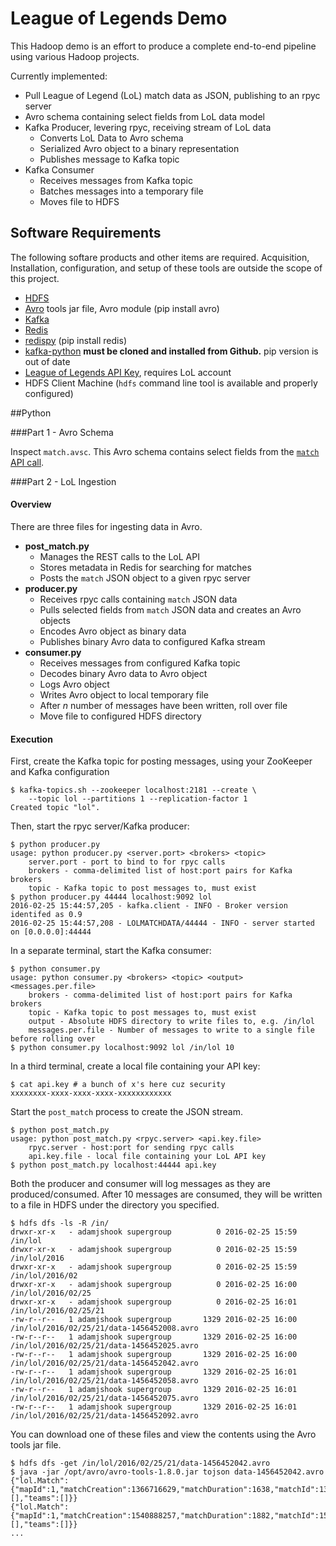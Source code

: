 

# League of Legends Demo

This Hadoop demo is an effort to produce a complete end-to-end pipeline using various Hadoop projects.

Currently implemented:
  * Pull League of Legend (LoL) match data as JSON, publishing to an rpyc server
  * Avro schema containing select fields from LoL data model
  * Kafka Producer, levering rpyc, receiving stream of LoL data
    * Converts LoL Data to Avro schema
    * Serialized Avro object to a binary representation
    * Publishes message to Kafka topic
  * Kafka Consumer
    * Receives messages from Kafka topic
    * Batches messages into a temporary file
    * Moves file to HDFS
  

Software Requirements
---------------------
The following softare products and other items are required.  Acquisition, Installation, configuration, and setup of these tools are outside the scope of this project.

* [HDFS](http://hadoop.apache.org)
* [Avro](http://avro.apache.org) tools jar file, Avro module (pip install avro)
* [Kafka](http://kafka.apache.org)
* [Redis](https://redis.io)
* [redispy](https://github.com/andymccurdy/redis-py) (pip install redis)
* [kafka-python](https://github.com/dpkp/kafka-python) __must be cloned and installed from Github.__ pip version is out of date
* [League of Legends API Key](https://developer.riotgames.com/), requires LoL account
* HDFS Client Machine (`hdfs` command line tool is available and properly configured)

##Python

###Part 1 - Avro Schema

Inspect `match.avsc`.  This Avro schema contains select fields from the [`match` API call](https://developer.riotgames.com/api/methods).

###Part 2 - LoL Ingestion

#### Overview
There are three files for ingesting data in Avro.

* __post_match.py__
  * Manages the REST calls to the LoL API
  * Stores metadata in Redis for searching for matches
  * Posts the `match` JSON object to a given rpyc server
* __producer.py__
  * Receives rpyc calls containing `match` JSON data
  * Pulls selected fields from `match` JSON data and creates an Avro objects
  * Encodes Avro object as binary data
  * Publishes binary Avro data to configured Kafka stream
* __consumer.py__
  * Receives messages from configured Kafka topic
  * Decodes binary Avro data to Avro object
  * Logs Avro object
  * Writes Avro object to local temporary file
  * After _n_ number of messages have been written, roll over file
  * Move file to configured HDFS directory
  
#### Execution


First, create the Kafka topic for posting messages, using your ZooKeeper and Kafka configuration

```
$ kafka-topics.sh --zookeeper localhost:2181 --create \
    --topic lol --partitions 1 --replication-factor 1
Created topic "lol".
```

Then, start the rpyc server/Kafka producer:

```
$ python producer.py 
usage: python producer.py <server.port> <brokers> <topic>
    server.port - port to bind to for rpyc calls
    brokers - comma-delimited list of host:port pairs for Kafka brokers
    topic - Kafka topic to post messages to, must exist
$ python producer.py 44444 localhost:9092 lol
2016-02-25 15:44:57,205 - kafka.client - INFO - Broker version identifed as 0.9
2016-02-25 15:44:57,208 - LOLMATCHDATA/44444 - INFO - server started on [0.0.0.0]:44444
```

In a separate terminal, start the Kafka consumer:

```
$ python consumer.py
usage: python consumer.py <brokers> <topic> <output> <messages.per.file>
    brokers - comma-delimited list of host:port pairs for Kafka brokers
    topic - Kafka topic to post messages to, must exist
    output - Absolute HDFS directory to write files to, e.g. /in/lol
    messages.per.file - Number of messages to write to a single file before rolling over
$ python consumer.py localhost:9092 lol /in/lol 10
```

In a third terminal, create a local file containing your API key:

```
$ cat api.key # a bunch of x's here cuz security
xxxxxxxx-xxxx-xxxx-xxxx-xxxxxxxxxxxx
```

Start the `post_match` process to create the JSON stream.

```
$ python post_match.py 
usage: python post_match.py <rpyc.server> <api.key.file>
    rpyc.server - host:port for sending rpyc calls
    api.key.file - local file containing your LoL API key
$ python post_match.py localhost:44444 api.key 
```

Both the producer and consumer will log messages as they are produced/consumed.  After 10 messages are consumed, they will be written to a file in HDFS under the directory you specified.

```
$ hdfs dfs -ls -R /in/
drwxr-xr-x   - adamjshook supergroup          0 2016-02-25 15:59 /in/lol
drwxr-xr-x   - adamjshook supergroup          0 2016-02-25 15:59 /in/lol/2016
drwxr-xr-x   - adamjshook supergroup          0 2016-02-25 15:59 /in/lol/2016/02
drwxr-xr-x   - adamjshook supergroup          0 2016-02-25 16:00 /in/lol/2016/02/25
drwxr-xr-x   - adamjshook supergroup          0 2016-02-25 16:01 /in/lol/2016/02/25/21
-rw-r--r--   1 adamjshook supergroup       1329 2016-02-25 16:00 /in/lol/2016/02/25/21/data-1456452008.avro
-rw-r--r--   1 adamjshook supergroup       1329 2016-02-25 16:00 /in/lol/2016/02/25/21/data-1456452025.avro
-rw-r--r--   1 adamjshook supergroup       1329 2016-02-25 16:00 /in/lol/2016/02/25/21/data-1456452042.avro
-rw-r--r--   1 adamjshook supergroup       1329 2016-02-25 16:01 /in/lol/2016/02/25/21/data-1456452058.avro
-rw-r--r--   1 adamjshook supergroup       1329 2016-02-25 16:01 /in/lol/2016/02/25/21/data-1456452075.avro
-rw-r--r--   1 adamjshook supergroup       1329 2016-02-25 16:01 /in/lol/2016/02/25/21/data-1456452092.avro
```

You can download one of these files and view the contents using the Avro tools jar file.

```
$ hdfs dfs -get /in/lol/2016/02/25/21/data-1456452042.avro
$ java -jar /opt/avro/avro-tools-1.8.0.jar tojson data-1456452042.avro
{"lol.Match":{"mapId":1,"matchCreation":1366716629,"matchDuration":1638,"matchId":1366716629,"matchMode":"CLASSIC","winningTeam":100,"participants":[],"teams":[]}}
{"lol.Match":{"mapId":1,"matchCreation":1540888257,"matchDuration":1882,"matchId":1540888257,"matchMode":"CLASSIC","winningTeam":100,"participants":[],"teams":[]}}
...
```